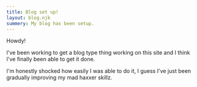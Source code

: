 ```yaml
---
title: Blog set up!
layout: blog.njk
summery: My blog has been setup.
---
```

Howdy!

I've been working to get a blog type thing working on this site and I think I've finally been able to get it done.

I'm honestly shocked how easily I was able to do it, I guess I've just been gradually improving my mad haxxer skillz.


